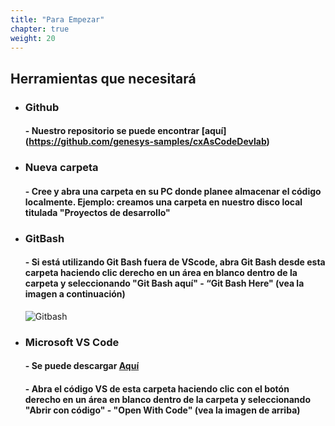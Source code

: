 ```yaml
---
title: "Para Empezar"
chapter: true
weight: 20
---
```


## Herramientas que necesitará


* ### Github 
    #### - Nuestro repositorio se puede encontrar [aquí] (https://github.com/genesys-samples/cxAsCodeDevlab)

* ### Nueva carpeta
    #### - Cree y abra una carpeta en su PC donde planee almacenar el código localmente. Ejemplo: creamos una carpeta en nuestro disco local titulada "Proyectos de desarrollo"

* ### GitBash
    #### - Si está utilizando Git Bash fuera de VScode, abra Git Bash desde esta carpeta haciendo clic derecho en un área en blanco dentro de la carpeta y seleccionando "Git Bash aquí" - “Git Bash Here" (vea la imagen a continuación)
     ![Gitbash](/images/gitbash.png)
    
* ### Microsoft VS Code
    #### - Se puede descargar [Aquí](https://code.visualstudio.com/download)
    #### - Abra el código VS de esta carpeta haciendo clic con el botón derecho en un área en blanco dentro de la carpeta y seleccionando "Abrir con código" - "Open With Code" (vea la imagen de arriba)

